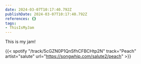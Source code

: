 ```yaml
---
date: 2024-03-07T10:17:40.792Z
publishDate: 2024-03-07T10:17:40.792Z
references: {}
tags:
- ThisIsMyJam
---
```


This is my jam!

{{< spotify "/track/5cGZN0P1QnSfhCFBCHtp2N" track="Peach" artist="salute" url="https://songwhip.com/salute2/peach" >}}
